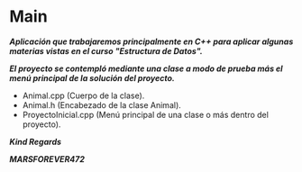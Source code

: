 # Main

**_Aplicación que trabajaremos principalmente en C++ para aplicar algunas materias vistas en el curso "Estructura de Datos"._**

**_El proyecto se contempló mediante una clase a modo de prueba más el menú principal de la solución del proyecto._**

- Animal.cpp (Cuerpo de la clase).
- Animal.h (Encabezado de la clase Animal).
- ProyectoInicial.cpp (Menú principal de una clase o más dentro del proyecto).

**_Kind Regards_**

**_MARSFOREVER472_**
